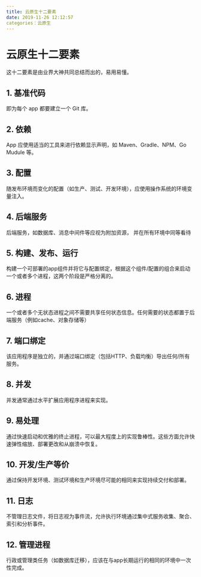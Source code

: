 ```yaml
---
title: 云原生十二要素
date: 2019-11-26 12:12:57
categories：云原生
---
```


# 云原生十二要素

这十二要素是由业界大神共同总结而出的，易用易懂。

## 1. 基准代码

即为每个 app 都要建立一个 Git 库。

## 2. 依赖

App 应使用适当的工具来进行依赖显示声明，如 Maven、Gradle、NPM、Go Mudule 等。

## 3. 配置

随发布环境而变化的配置（如生产、测试、开发环境），应使用操作系统的环境变量注入。

## 4. 后端服务

后端服务，如数据库、消息中间件等应视为附加资源， 并在所有环境中同等看待

## 5. 构建、发布、运行

构建一个可部署的app组件并将它与配置绑定，根据这个组件/配置的组合来启动一个或者多个进程，这两个阶段是严格分离的。

## 6. 进程

一个或者多个无状态进程之间不需要共享任何状态信息。任何需要的状态都置于后端服务（例如cache、对象存储等）

## 7. 端口绑定

该应用程序是独立的，并通过端口绑定（包括HTTP、负载均衡）导出任何/所有服务。

## 8. **并发**

并发通常通过水平扩展应用程序进程来实现。

## 9. 易处理

通过快速启动和优雅的终止进程，可以最大程度上的实现鲁棒性。这些方面允许快速弹性缩放、部署更改和从崩溃中恢复。

## 10. 开发/生产等价

通过保持开发环境、测试环境和生产环境尽可能的相同来实现持续交付和部署。

## 11. 日志

不管理日志文件，将日志视为事件流，允许执行环境通过集中式服务收集、聚合、索引和分析事件。

## 12. 管理进程

行政或管理类任务（如数据库迁移），应该在与app长期运行的相同的环境中一次性完成。

